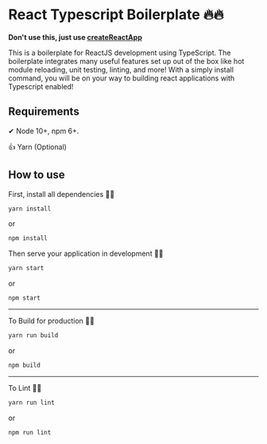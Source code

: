 # React Typescript Boilerplate 🔥🔥
**Don't use this, just use [createReactApp](https://create-react-app.dev/docs/adding-typescript/)**

This is a boilerplate for ReactJS development using TypeScript. The boilerplate integrates many useful features set up out of the box like hot module reloading, unit testing, linting, and more! With a simply install command, you will be on your way to building react applications with Typescript enabled!

## Requirements
✔ Node 10+, npm 6+. 

👍 Yarn (Optional) 

## How to use
First, install all dependencies 🚚🚚
```bash
yarn install
```
or
```bash
npm install
```
Then serve your application in development 🥼🥼
```bash
yarn start
```
or
```bash
npm start
```
---
To Build for production 🚢🚢
```bash
yarn run build
```
or
```bash
npm build
```
---
To Lint 🔎🔎
```bash
yarn run lint
```
or
```bash
npm run lint
```
